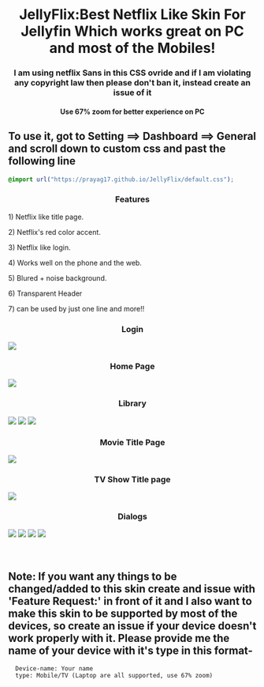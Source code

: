 <div align="center">
<h1>JellyFlix:Best Netflix Like Skin For Jellyfin Which works great on PC and most of the Mobiles!</h1>
<h3>I am using netflix Sans in this CSS ovride and if I am violating any copyright law then please don't ban it, instead create an issue of it</h3>
<h4>Use 67% zoom for better experience on PC</h4>  
</div>
<h2> To use it, got to Setting ==> Dashboard ==> General and scroll down to custom css and past the following line</h2>


```css
@import url("https://prayag17.github.io/JellyFlix/default.css");
```
<div class="listCont">
  <h3 align="center"> Features </h3>
  <div class="list" style="display: block;">
    <p>1) Netflix like title page.</p>
    <p>2) Netflix's red color accent.</p>
    <p>3) Netflix like login.</p>
    <p>4) Works well on the phone and the web.</p>
    <p>5) Blured + noise background.</p>
    <p>6) Transparent Header</p>
    <p>7) can be used by just one line and more!!</p>
  </div>
</div>

<div class="imagesCont">
  <div class="Login">
    <h3 align="center">Login</h3>
    <img src="https://prayag17.github.io/JellyFlix/img/Login.jpg">
  </div>
  <div class="home">
    <h3 align="center">Home Page</h3>
    <img src="https://prayag17.github.io/JellyFlix/img/Home.jpg">
  </div>  
  <div class="lib">
    <h3 align="center">Library</h3>
    <img src="https://prayag17.github.io/JellyFlix/img/Movies.jpg">
    <img src="https://prayag17.github.io/JellyFlix/img/TV%20Shows.jpg">
    <img src="https://prayag17.github.io/JellyFlix/img/Collections.jpg">
  </div>
  <div class="titleMov">
    <h3 align="center">Movie Title Page</h3>
    <img src="https://prayag17.github.io/JellyFlix/img/Title%20Page-Movie.jpg">
  </div>
  <div class="titleTv">
    <h3 align="center">TV Show Title page</h3>
    <img src="https://prayag17.github.io/JellyFlix/img/Title%20Page-TV.jpg">
  </div>
  <div class="dia">
  <h3 align="center">Dialogs</h3>
  <img src="https://prayag17.github.io/JellyFlix/img/Menu.jpg">
  <img src="https://prayag17.github.io/JellyFlix/img/Dialog-1.jpg">
  <img src="https://prayag17.github.io/JellyFlix/img/Dialog-2.jpg">
  <img src="https://prayag17.github.io/JellyFlix/img/Dialog-3.jpg">
  </div>
</div>
<br>
<br>
<div class="note">
  <h2>Note: If you want any things to be changed/added to this skin create and issue with 'Feature Request:' in front of it and I also want to make this skin to be supported by most of the devices, so create an issue if your device doesn't work properly with it. Please provide me the name of your device with it's type in this format-<br></h2>

  ```
    Device-name: Your name
    type: Mobile/TV (Laptop are all supported, use 67% zoom)
  ```
</div>
